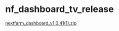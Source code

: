 # nf_dashboard_tv_release


[nextfarm_dashboard_v1.0.41(1).zip](https://github.com/user-attachments/files/16795300/nextfarm_dashboard_v1.0.41.1.zip)
